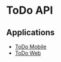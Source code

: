 # ToDo API

## Applications

- [ToDo Mobile](https://github.com/carlosebmachado/todo-mobile)
- [ToDo Web](https://github.com/carlosebmachado/todo-mobile)
